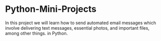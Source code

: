 # Python-Mini-Projects
In this project we will learn how to send automated email messages which involve delivering text messages, essential photos, and important files, among other things. in Python.
